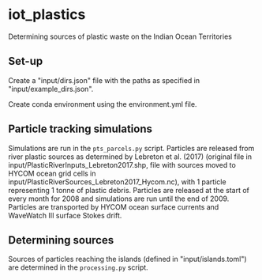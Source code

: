 # iot_plastics
Determining sources of plastic waste on the Indian Ocean Territories

## Set-up
Create a "input/dirs.json" file with the paths as specified in "input/example_dirs.json".

Create conda environment using the environment.yml file.

## Particle tracking simulations
Simulations are run in the `pts_parcels.py` script. Particles are released from river plastic sources as determined by Lebreton et al. (2017) (original file in input/PlasticRiverInputs_Lebreton2017.shp, file with sources moved to HYCOM ocean grid cells in input/PlasticRiverSources_Lebreton2017_Hycom.nc), with 1 particle representing 1 tonne of plastic debris. Particles are released at the start of every month for 2008 and simulations are run until the end of 2009. Particles are transported by HYCOM ocean surface currents and WaveWatch III surface Stokes drift.

## Determining sources
Sources of particles reaching the islands (defined in "input/islands.toml") are determined in the `processing.py` script.
